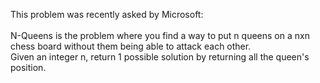 This problem was recently asked by Microsoft:
<br><br>
N-Queens is the problem where you find a way to put n queens on a nxn chess board without them being able to attack each other. 
<br>Given an integer n, return 1 possible solution by returning all the queen's position.
